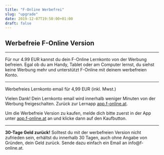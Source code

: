 ```yaml
---
title: "F-Online Werbefrei"
slug: "upgrade"
date: 2019-12-07T19:50:00+01:00
draft: false
---
```


<script src="https://www.paypal.com/sdk/js?client-id=AZSY91wmLtgontLFAURtcaCKurguU2EpSfTrnazUAS0vvsigH0eOg7Kol6QRwWGuNMX_iKDFLJMLaCUp&currency=EUR">
</script>

<div class="page-information">
  <div class="article">
    <h2>Werbefreie F-Online Version</h2>
    <hr>
    <p>Für nur 4.99 EUR kannst du dein F-Online Lernkonto von der Werbung befreien. Egal ob du am Handy, Tablet oder am Computer lernst, du siehst keine Werbung mehr und unterstützt F-Online mit deinem werbefreien Konto.</p>
    <hr>
    <div id="email-provided"><p>Werbefreies Lernkonto <span class="email">email</span> für 4,99 EUR (inkl. Mwst.)</p></div>
    <div id="payment-done"><p>Vielen Dank! Dein Lernkonto <span class="email">email</span> wird innerhalb weniger Minuten von der Werbung freigeschalten. Zurück zur Lernapp <a href="https://app.f-online.at/#logout">app.f-online.at</a>.</p></div>
    <div id="paypal-button-container"></div>
    <div id="no-email-provided"><p>Um die Werbefreie Version zu kaufen, melde dich bitte zuerst in der App unter <a href="https://app.f-online.at">app.f-online.at</a> an und klicke dann auf den Kaufbutton.</p></div>
    <hr>
    <p><b>30-Tage Geld zurück!</b> Solltest du mit der werbefreien Version nicht zufrieden sein, erhältst du innerhalb 30 Tagen, auch ohne Angabe von Gründen, dein Geld zurück. Sende dazu einfach ein Email an info@f-online.at.</p>
  </div>
</div>


<script>

function getUrlVars() {
    var vars = {};
    var parts = window.location.href.replace(/[?&]+([^=&]+)=([^&]*)/gi, function(m,key,value) {
        vars[key] = value;
    });
    return vars;
}

function getUrlParam(parameter, defaultvalue){
    var urlparameter = defaultvalue;
    if(window.location.href.indexOf(parameter) > -1){
        urlparameter = getUrlVars()[parameter];
        }
    return urlparameter;
}

function emailGiven(email) {
    document.getElementById("email-provided").style.display = "block"; 
    document.getElementById("no-email-provided").style.display = "none"; 

    emailFields = document.getElementsByClassName("email");
    for (var i = 0; i < emailFields.length; i++) {
        emailFields[i].innerHTML = account; 
    };  
}

function paymentDone(details) {
    document.getElementById("email-provided").style.display = "none"; 
    document.getElementById("no-email-provided").style.display = "none"; 
    document.getElementById("payment-done").style.display = "block"; 
    document.getElementById("paypal-button-container").style.display = "none"; 
}

var account = getUrlParam('account');

if (account){ 

    emailGiven(account);

    paypal.Buttons({
        createOrder: function(data, actions) {
            return actions.order.create({
                payer: {
                    email_address: account,
                    address: {
                        country_code: "AT"
                    }
                },
                application_context: {
                    brand_name: "F-Online",
                    locale: "de-AT",
                    shipping_preference: "NO_SHIPPING",

                },
                purchase_units: [{
                    reference_id: "werbefrei-"+account,
                    description: "Werbefrei F-Online "+account,
                    soft_descriptor: "werbefrei",
                    amount: {
                        currency_code: 'EUR',
                        value: '4.99'
                    }
                }]
            })
        },
        onApprove: function(data, actions) {
            return actions.order.capture().then(function(details) {
                paymentDone(details);
            });
        }
    }).render('#paypal-button-container');
}
</script>